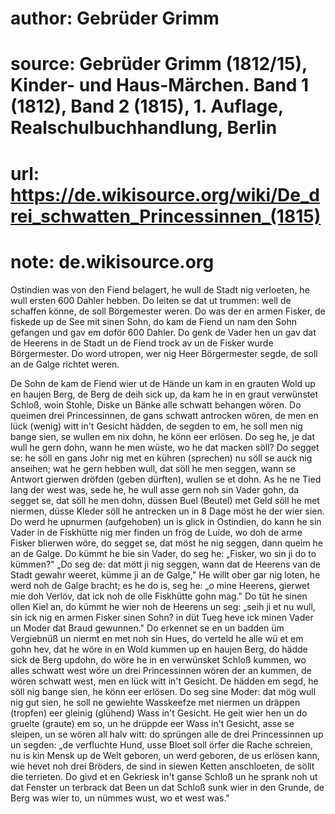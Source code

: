 # author: Gebrüder Grimm
# source: Gebrüder Grimm (1812/15), Kinder- und Haus-Märchen. Band 1 (1812), Band 2 (1815), 1. Auflage, Realschulbuchhandlung, Berlin
# url: https://de.wikisource.org/wiki/De_drei_schwatten_Princessinnen_(1815)
# note: de.wikisource.org

Ostindien was von den Fiend belagert, he wull de Stadt nig verloeten, he wull ersten 600 Dahler hebben. Do leiten se dat ut trummen: well de schaffen könne, de soll Börgemester weren.  Do was der en armen Fisker, de fiskede up de See mit sinen Sohn, do kam de Fiend un nam den Sohn gefangen und gav em doför 600 Dahler. Do genk de Vader hen un gav dat de Heerens in de Stadt un de Fiend trock av un de Fisker wurde Börgermester. Do word utropen, wer nig Heer Börgermester segde, de soll an de Galge richtet weren. 

De Sohn de kam de Fiend wier ut de Hände un kam in en grauten Wold up en haujen Berg, de Berg de deih sick up, da kam he in en graut verwünstet Schloß, woin Stohle, Diske un Bänke alle schwatt behangen wören. Do queimen drei Princessinnen, de gans schwatt antrocken wören, de men en lück (wenig) witt in't Gesicht hädden, de segden to em, he soll men nig bange sien, se wullen em nix dohn, he könn eer erlösen. Do seg he, je dat wull he gern dohn, wann he men wüste, wo he dat macken söll? Do segget se: he söll en gans Johr nig met en kühren (sprechen) nu söll se auck nig anseihen; wat he gern hebben wull, dat söll he men seggen, wann se Antwort gierwen dröfden (geben dürften), wullen se et dohn. As he ne Tied lang der west was, sede he, he wull asse gern noh sin Vader gohn, da segget se, dat söll he men dohn, düssen Buel (Beutel) met Geld söll he met niermen, düsse Kleder söll he antrecken un in 8 Dage möst he der wier sien.  Do werd he upnurmen (aufgehoben) un is glick in Ostindien, do kann he sin Vader in de Fiskhütte nig mer finden un frög de Luide, wo doh de arme Fisker blierwen wöre, do segget se, dat möst he nig seggen, dann queim he an de Galge. Do kümmt he bie sin Vader, do seg he: „Fisker, wo sin ji do to kümmen?" „Do seg de: dat mött ji nig seggen, wann dat de Heerens van de Stadt gewahr weeret, kümme ji an de Galge," He willt ober gar nig loten, he werd noh de Galge bracht; es he do is, seg he: „o mine Heerens, gierwet mie doh Verlöv, dat ick noh de olle Fiskhütte gohn mag." Do tüt he sinen ollen Kiel an, do kümmt he wier noh de Heerens un seg: „seih ji et nu wull, sin ick nig en armen Fisker sinen Sohn? in düt Tueg heve ick minen Vader un Moder dat Braud gewunnen." Do erkennet se en un badden üm Vergiebnüß un niermt en met noh sin Hues, do verteld he alle wü et em gohn hev, dat he wöre in en Wold kummen up en haujen Berg, do hädde sick de Berg updohn, do wöre he in en verwünsket Schloß kummen, wo alles schwatt west wöre un drei Princessinnen wören der an kummen, de wören schwatt west, men en lück witt in't Gesicht. De hädden em segd, he söll nig bange sien, he könn eer erlösen. Do seg sine Moder: dat mög wull nig gut sien, he soll ne gewiehte Wasskeefze met  niermen un dräppen (tropfen) eer gleinig (glühend) Wass in't Gesicht. He geit wier hen un do gruelte (graute) em so, un he drüppde eer Wass in't Gesicht, asse se sleipen, un se wören all halv witt: do sprüngen alle de drei Princessinnen up un segden: „de verfluchte Hund, usse Bloet soll örfer die Rache schreien, nu is kin Mensk up de Welt geboren, un werd geboren, de us erlösen kann, wie hevet noh drei Bröders, de sind in siewen Ketten anschloeten, de söllt die terrieten. Do givd et en Gekriesk in't ganse Schloß un he sprank noh ut dat Fenster un terbrack dat Been un dat Schloß sunk wier in den Grunde, de Berg was wier to, un nümmes wust, wo et west was." 


